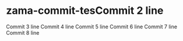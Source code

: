 # zama-commit-tesCommit 2 line
Commit 3 line
Commit 4 line
Commit 5 line
Commit 6 line
Commit 7 line
Commit 8 line
